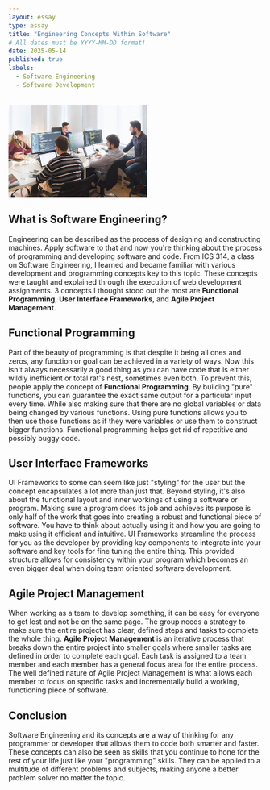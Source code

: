 ```yaml
---
layout: essay
type: essay
title: "Engineering Concepts Within Software"
# All dates must be YYYY-MM-DD format!
date: 2025-05-14
published: true
labels:
  - Software Engineering
  - Software Development
---
```


<img width="275px" class="rounded float-start pe-4" src="../img/team.jpg">

## What is Software Engineering?

Engineering can be described as the process of designing and constructing machines. Apply software to that and now you're thinking about the process of programming and developing software and code. From ICS 314, a class on Software Engineering, I learned and became familiar with various development and programming concepts key to this topic. These concepts were taught and explained through the execution of web development assignments. 3 concepts I thought stood out the most are **Functional Programming**, **User Interface Frameworks**, and **Agile Project Management**. 

## Functional Programming

Part of the beauty of programming is that despite it being all ones and zeros, any function or goal can be achieved in a variety of ways. Now this isn't always necessarily a good thing as you can have code that is either wildly inefficient or total rat's nest, sometimes even both. To prevent this, people apply the concept of **Functional Programming**. By building "pure" functions, you can guarantee the exact same output for a particular input every time. While also making sure that there are no global variables or data being changed by various functions. Using pure functions allows you to then use those functions as if they were variables or use them to construct bigger functions. Functional programming helps get rid of repetitive and possibly buggy code. 

## User Interface Frameworks

UI Frameworks to some can seem like just "styling" for the user but the concept encapsulates a lot more than just that. Beyond styling, it's also about the functional layout and inner workings of using a software or program. Making sure a program does its job and achieves its purpose is only half of the work that goes into creating a robust and functional piece of software. You have to think about actually using it and how you are going to make using it efficient and intuitive. UI Frameworks streamline the process for you as the developer by providing key components to integrate into your software and key tools for fine tuning the entire thing. This provided structure allows for consistency within your program which becomes an even bigger deal when doing team oriented software development.

## Agile Project Management

When working as a team to develop something, it can be easy for everyone to get lost and not be on the same page. The group needs a strategy to make sure the entire project has clear, defined steps and tasks to complete the whole thing. **Agile Project Management** is an iterative process that breaks down the entire project into smaller goals where smaller tasks are defined in order to complete each goal. Each task is assigned to a team member and each member has a general focus area for the entire process. The well defined nature of Agile Project Management is what allows each member to focus on specific tasks and incrementally build a working, functioning piece of software. 

## Conclusion

Software Engineering and its concepts are a way of thinking for any programmer or developer that allows them to code both smarter and faster. These concepts can also be seen as skills that you continue to hone for the rest of your life just like your "programming" skills. They can be applied to a multitude of different problems and subjects, making anyone a better problem solver no matter the topic.

